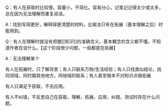 Q：有人在获取时比较慢，容量小，不简化。容易分心，记笔记记得太少或太多，总在因为无法理解而重复阅读。

A：找到写得更好，解释得更清楚的材料。比喻法只有在拓展（基本理解之后）时能用到。

Q：有人在理解时就没有把握[[知识]]的准确含义。基本概念的含义都不懂。不知道作者在说什么。【这个阶段很少问题，一般都是在拓展】

A：无法理解某个



有人在拓展时，只了解背景；有人只联系万物/生活经验；有人只找类似结论，找同领域，同时期其他地方，同地域的联系；有人甚至根本不对知识点做拓展

有人只满足于获取，不去应用。

有人不纠错，不反思自己在获取，理解，拓展，应用，纠错，测试时存在什么问题。